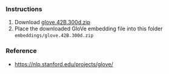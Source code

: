 ### Instructions

1. Download [glove.42B.300d.zip](http://nlp.stanford.edu/data/glove.42B.300d.zip)
2. Place the downloaded GloVe embedding file into this folder `embeddings/glove.42B.300d.zip`

### Reference

- https://nlp.stanford.edu/projects/glove/
